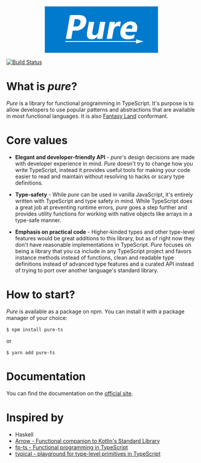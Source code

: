 <h3 align="center">
  <img align="center" src="assets/logo.png" alt="List logo" width=300 />
</h3

<a href="https://travis-ci.org/gigobyte/pure"><img src="https://travis-ci.org/gigobyte/pure.svg?branch=master" alt="Build Status"></a>

# What is _pure_?

<i>Pure</i> is a library for functional programming in TypeScript.
It's purpose is to allow developers to use popular patterns and abstractions that are available in most functional languages.
It is also <a href="https://github.com/fantasyland/fantasy-land">Fantasy Land</a> conformant.

# Core values

* **Elegant and developer-friendly API** - <i>pure</i>'s design decisions are made with developer experience in mind. <i>Pure</i> doesn't try to change how you write TypeScript, instead it provides useful tools for making your code easier to read and maintain without resolving to hacks or scary type definitions.

* **Type-safety** - While <i>pure</i> can be used in vanilla JavaScript, it's entirely written with TypeScript and type safety in mind. While TypeScript does a great job at preventing runtime errors, <i>pure</i> goes a step further and provides utility functions for working with native objects like arrays in a type-safe manner.

* **Emphasis on practical code** - Higher-kinded types and other type-level features would be great additions to this library, but as of right now they don't have reasonable implementations in TypeScript. <i>Pure</i> focuses on being a library that you ca include in any TypeScript project and favors instance methods instead of functions, clean and readable type definitions instead of advanced type features and a curated API instead of trying to port over another language's standard library.

# How to start?

<i>Pure</i> is available as a package on npm. You can install it with a package manager of your choice:

```
$ npm install pure-ts
```
or
```
$ yarn add pure-ts
```

# Documentation

You can find the documentation on the [official site](https://gigobyte.github.io/pure/).

# Inspired by

* Haskell
* [Arrow - Functional companion to Kotlin's Standard Library](http://arrow-kt.io/)
* [fp-ts - Functional programming in TypeScript](https://github.com/gcanti/fp-ts)
* [typical - playground for type-level primitives in TypeScript](https://github.com/tycho01/typical/)
